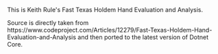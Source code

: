 <p>This is Keith Rule's Fast Texas Holdem Hand Evaluation and Analysis.</p>

<p>
Source is directly taken from https://www.codeproject.com/Articles/12279/Fast-Texas-Holdem-Hand-Evaluation-and-Analysis and then ported to the latest version of Dotnet Core.
 </p>
 
